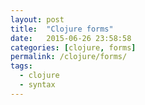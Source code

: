 ```yaml
---
layout: post
title:  "Clojure forms"
date:   2015-06-26 23:58:58
categories: [clojure, forms]
permalink: /clojure/forms/
tags:
  - clojure
  - syntax
---
```

